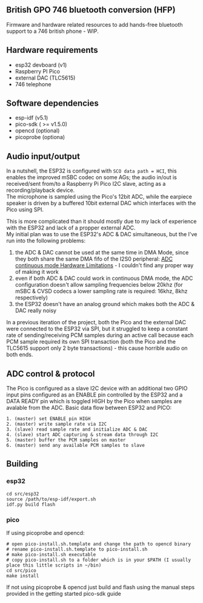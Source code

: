 ## British GPO 746 bluetooth conversion (HFP)

Firmware and hardware related resources to add hands-free bluetooth support to a 746 british phone - WIP.

## Hardware requirements

* esp32 devboard (v1)
* Raspberry PI Pico
* external DAC (TLC5615)
* 746 telephone

## Software dependencies

* esp-idf (v5.1)
* pico-sdk ( >= v1.5.0)
* opencd (optional)
* picoprobe (optiona)

## Audio input/output

In a nutshell, the ESP32 is configured with `SCO data path = HCI`, this enables the improved mSBC codec on some AGs; the audio in/out is received/sent from/to a Raspberry Pi Pico I2C slave, acting as a recording/playback device.  
The microphone is sampled using the Pico's 12bit ADC, while the earpiece speaker is driven by a buffered 10bit external DAC which interfaces with the Pico using SPI.

This is more complicated than it should mostly due to my lack of experience with the ESP32 and lack of a propper external ADC.  
My initial plan was to use the ESP32's ADC & DAC simultaneous, but the I've run into the following problems:
1. the ADC & DAC cannot be used at the same time in DMA Mode, since they both share the same DMA fifo of the I2S0 peripheral: [ADC continuous mode Hardware Limitations](https://docs.espressif.com/projects/esp-idf/en/v5.1/esp32/api-reference/peripherals/adc_continuous.html?highlight=adc_continuous_read#hardware-limitations) - I couldn't find any proper way of making it work
2. even if both ADC & DAC could work in continuous DMA mode, the ADC configuration doesn't allow sampling frequencies below 20khz (for mSBC & CVSD codecs a lower sampling rate is required: 16khz, 8khz respectively)
3. the ESP32 doesn't have an analog ground which makes both the ADC & DAC really noisy

In a previous iteration of the project, both the Pico and the external DAC were connected to the ESP32 via SPI, but it struggled to keep a constant rate of sending/receiving PCM samples during an active call because each PCM sample required its own SPI transaction (both the Pico and the TLC5615 support only 2 byte transactions) - this cause horrible audio on both ends.

## ADC control & protocol
The Pico is configured as a slave I2C device with an additional two GPIO input pins configured as an ENABLE pin controlled by the ESP32 and a DATA READY pin which is toggled HIGH by the Pico when samples are avalable from the ADC.
Basic data flow between ESP32 and PICO:

    1. (master) set ENABLE pin HIGH
    2. (master) write sample rate via I2C
    3. (slave) read sample rate and initialize ADC & DAC
    4. (slave) start ADC capturing & stream data through I2C
    5. (master) buffer the PCM samples on master
    6. (master) send any available PCM samples to slave

## Building

### esp32

    cd src/esp32
    source /path/to/esp-idf/export.sh
    idf.py build flash

### pico
If using picoprobe and opencd:

    # open pico-install.sh.template and change the path to opencd binary
    # rename pico-install.sh.template to pico-install.sh
    # make pico-install.sh executable
    # copy pico-install.sh to a folder which is in your $PATH (I usually place this little scripts in ~/bin)
    cd src/pico
    make install

If not using picoprobe & opencd just build and flash using the manual steps provided in the getting started pico-sdk guide
